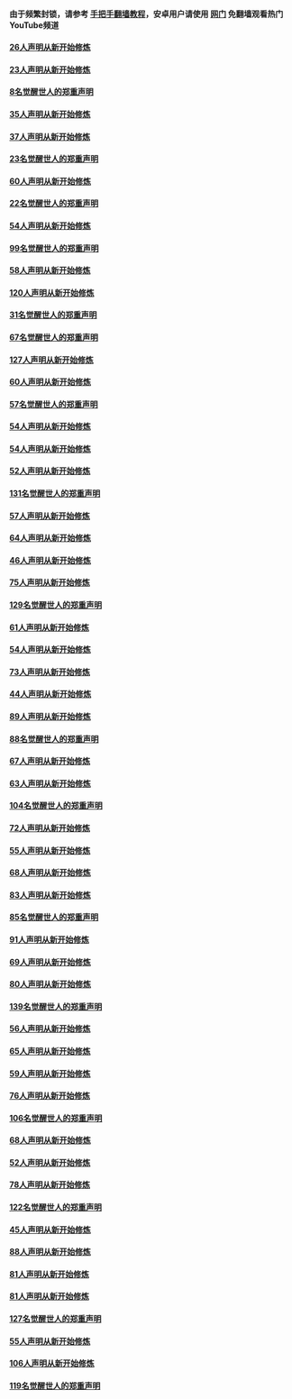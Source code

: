 #### 由于频繁封锁，请参考 [手把手翻墙教程](https://github.com/gfw-breaker/guides/wiki/)，安卓用户请使用 [网门](https://github.com/gfw-breaker/nogfw/blob/master/dl.md?t=02190900) 免翻墙观看热门YouTube频道 

#### [26人声明从新开始修炼](../pages/91/421020.md?t=02190900) 

#### [23人声明从新开始修炼](../pages/91/420884.md?t=02190900) 

#### [8名觉醒世人的郑重声明](../pages/91/420883.md?t=02190900) 

#### [35人声明从新开始修炼](../pages/91/420809.md?t=02190900) 

#### [37人声明从新开始修炼](../pages/91/420766.md?t=02190900) 

#### [23名觉醒世人的郑重声明](../pages/91/420765.md?t=02190900) 

#### [60人声明从新开始修炼](../pages/91/420727.md?t=02190900) 

#### [22名觉醒世人的郑重声明](../pages/91/420726.md?t=02190900) 

#### [54人声明从新开始修炼](../pages/91/420529.md?t=02190900) 

#### [99名觉醒世人的郑重声明](../pages/91/420528.md?t=02190900) 

#### [58人声明从新开始修炼](../pages/91/420198.md?t=02190900) 

#### [120人声明从新开始修炼](../pages/91/420141.md?t=02190900) 

#### [31名觉醒世人的郑重声明](../pages/91/420197.md?t=02190900) 

#### [67名觉醒世人的郑重声明](../pages/91/420140.md?t=02190900) 

#### [127人声明从新开始修炼](../pages/91/420082.md?t=02190900) 

#### [60人声明从新开始修炼](../pages/91/420081.md?t=02190900) 

#### [57名觉醒世人的郑重声明](../pages/91/420080.md?t=02190900) 

#### [54人声明从新开始修炼](../pages/91/419533.md?t=02190900) 

#### [54人声明从新开始修炼](../pages/91/419532.md?t=02190900) 

#### [52人声明从新开始修炼](../pages/91/419531.md?t=02190900) 

#### [131名觉醒世人的郑重声明](../pages/91/419530.md?t=02190900) 

#### [57人声明从新开始修炼](../pages/91/419430.md?t=02190900) 

#### [64人声明从新开始修炼](../pages/91/419429.md?t=02190900) 

#### [46人声明从新开始修炼](../pages/91/419428.md?t=02190900) 

#### [75人声明从新开始修炼](../pages/91/419427.md?t=02190900) 

#### [129名觉醒世人的郑重声明](../pages/91/419426.md?t=02190900) 

#### [61人声明从新开始修炼](../pages/91/419198.md?t=02190900) 

#### [54人声明从新开始修炼](../pages/91/419197.md?t=02190900) 

#### [73人声明从新开始修炼](../pages/91/419196.md?t=02190900) 

#### [44人声明从新开始修炼](../pages/91/419075.md?t=02190900) 

#### [89人声明从新开始修炼](../pages/91/419074.md?t=02190900) 

#### [88名觉醒世人的郑重声明](../pages/91/419195.md?t=02190900) 

#### [67人声明从新开始修炼](../pages/91/419073.md?t=02190900) 

#### [63人声明从新开始修炼](../pages/91/419072.md?t=02190900) 

#### [104名觉醒世人的郑重声明](../pages/91/419071.md?t=02190900) 

#### [72人声明从新开始修炼](../pages/91/418902.md?t=02190900) 

#### [55人声明从新开始修炼](../pages/91/418901.md?t=02190900) 

#### [68人声明从新开始修炼](../pages/91/418900.md?t=02190900) 

#### [83人声明从新开始修炼](../pages/91/418757.md?t=02190900) 

#### [85名觉醒世人的郑重声明](../pages/91/418899.md?t=02190900) 

#### [91人声明从新开始修炼](../pages/91/418756.md?t=02190900) 

#### [69人声明从新开始修炼](../pages/91/418755.md?t=02190900) 

#### [80人声明从新开始修炼](../pages/91/418754.md?t=02190900) 

#### [139名觉醒世人的郑重声明](../pages/91/418753.md?t=02190900) 

#### [56人声明从新开始修炼](../pages/91/418594.md?t=02190900) 

#### [65人声明从新开始修炼](../pages/91/418593.md?t=02190900) 

#### [59人声明从新开始修炼](../pages/91/418592.md?t=02190900) 

#### [76人声明从新开始修炼](../pages/91/418431.md?t=02190900) 

#### [106名觉醒世人的郑重声明](../pages/91/418591.md?t=02190900) 

#### [68人声明从新开始修炼](../pages/91/418430.md?t=02190900) 

#### [52人声明从新开始修炼](../pages/91/418429.md?t=02190900) 

#### [78人声明从新开始修炼](../pages/91/418428.md?t=02190900) 

#### [122名觉醒世人的郑重声明](../pages/91/418427.md?t=02190900) 

#### [45人声明从新开始修炼](../pages/91/418248.md?t=02190900) 

#### [88人声明从新开始修炼](../pages/91/418247.md?t=02190900) 

#### [81人声明从新开始修炼](../pages/91/418246.md?t=02190900) 

#### [81人声明从新开始修炼](../pages/91/418139.md?t=02190900) 

#### [127名觉醒世人的郑重声明](../pages/91/418245.md?t=02190900) 

#### [55人声明从新开始修炼](../pages/91/418138.md?t=02190900) 

#### [106人声明从新开始修炼](../pages/91/418137.md?t=02190900) 

#### [119名觉醒世人的郑重声明](../pages/91/418135.md?t=02190900) 

